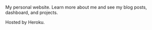 My personal website. Learn more about me and see my blog posts, dashboard, and projects. 

Hosted by Heroku.